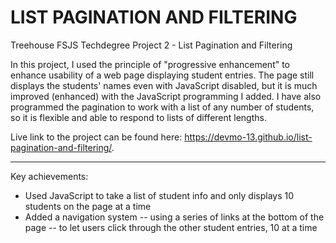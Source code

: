 # LIST PAGINATION AND FILTERING
 Treehouse FSJS Techdegree Project 2 - List Pagination and Filtering

 In this project, I used the principle of "progressive enhancement" to enhance usability of a web page displaying student entries. The page still displays the students' names even with JavaScript disabled, but it is much improved (enhanced) with the JavaScript programming I added. I have also programmed the pagination to work with a list of any number of students, so it is flexible and able to respond to lists of different lengths.

 Live link to the project can be found here: https://devmo-13.github.io/list-pagination-and-filtering/.

 ---

Key achievements:
- Used JavaScript to take a list of student info and only displays 10 students on the page at a time
- Added a navigation system -- using a series of links at the bottom of the page -- to let users click through the other student entries, 10 at a time